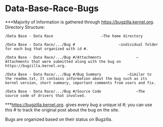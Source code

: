 # Data-Base-Race-Bugs
***Majority of Information is gathered through https://bugzilla.kernel.org.
Directory Structure:

	/Data Base - Data Race						—The home directory

	/Data Base - Data Race/.../Bug #					—individual folder for each bug that organized with id #.

	/Data Base - Data Race/.../Bug #/Attachments				—Attachments that were submitted along with the bug on https://bugzilla.kernel.org.

	/Data Base - Data Race/.../Bug #/Bug Summary 			—Similar to the readme.txt, It contains information about the bug such as its kernel version, short summary, important comments from users and fix.

	/Data Base - Data Race/.../Bug #/Source Code				—The source code of drivers that involved.


***https://bugzilla.kernel.org. gives every bug a unique id #; you can use this # to track the original post about the bug on the site.

Bugs are organized based on their status on Bugzilla.	
